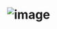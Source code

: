 # ![image](http://m.qpic.cn/psc?/V12yTUWp43DWjn/XMMztetSOij7z*BimHCuqlDP4E9EX3PwGhwKbnvzKXFU8ZSFX0o2nA6Yh9BVtwOwBu.R9ZI2NoiKcyfL9ZzTSA!!/b&bo=9wU4BAAAAAARB*4!&rf=viewer_4)
